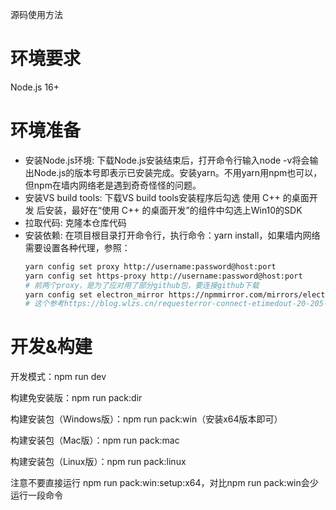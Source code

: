 源码使用方法

# 环境要求
Node.js 16+

# 环境准备

- 安装Node.js环境: 下载Node.js安装结束后，打开命令行输入node -v将会输出Node.js的版本号即表示已安装完成。安装yarn。不用yarn用npm也可以，但npm在墙内网络老是遇到奇奇怪怪的问题。
- 安装VS build tools: 下载VS build tools安装程序后勾选 使用 C++ 的桌面开发 后安装，最好在“使用 C++ 的桌面开发”的组件中勾选上Win10的SDK
- 拉取代码: 克隆本仓库代码
- 安装依赖: 在项目根目录打开命令行，执行命令：yarn install，如果墙内网络需要设置各种代理，参照：
   ```bash
   yarn config set proxy http://username:password@host:port
   yarn config set https-proxy http://username:password@host:port
   # 前两个proxy，是为了应对用了部分github包，要连接github下载
   yarn config set electron_mirror https://npmmirror.com/mirrors/electron/
   # 这个参考https://blog.wlzs.cn/requesterror-connect-etimedout-20-205-243-166443/，要访问github下载Electron二进制文件，这里如果用npm可以设置代理环境变量并用 npm config set ELECTRON_MIRROR https://npmmirror.com/mirrors/electron/）
   ```
   
# 开发&构建

开发模式：npm run dev

构建免安装版：npm run pack:dir

构建安装包（Windows版）：npm run pack:win（安装x64版本即可）

构建安装包（Mac版）：npm run pack:mac

构建安装包（Linux版）：npm run pack:linux

注意不要直接运行 npm run pack:win:setup:x64，对比npm run pack:win会少运行一段命令